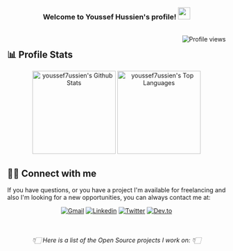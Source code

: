 <!-- Header -->
<h3 align="center">
  Welcome to Youssef Hussien's profile! <img src="https://media.giphy.com/media/hvRJCLFzcasrR4ia7z/giphy.gif" width="28">
</h3>

<!-- To create your Typing SVG: https://github.com/DenverCoder1/readme-typing-svg -->
<!-- <p align="center">
  <a href="https://github.com/youssef7ussien"><img src="https://readme-typing-svg.herokuapp.com?lines=Android+developer;Self-taught+UI%2FUX+Designer;Always+learning+new+things&font=Fira%20Code&color=FF5555&size=20&center=true&vCenter=true&height=41&width=440"></a>
</p> -->

<!-- To create your this counter: https://github.com/antonkomarev/github-profile-views-counter -->
<br> <img align="right" alt="Profile views" src="https://komarev.com/ghpvc/?username=youssef7ussien&style=flat">


## 📊 Profile Stats

<!-- To create your own card: https://github.com/anuraghazra/github-readme-stats -->
<p align="center">
  <a href="https://github.com/youssef7ussien?tab=repositories"><img alt="youssef7ussien's Github Stats" src="https://denvercoder1-github-readme-stats.vercel.app/api/?username=youssef7ussien&show_icons=true&include_all_commits=true&count_private=true&theme=dracula&hide_border=true&border_radius=10&bg_color=151515&text_color=F8F8F2&title_color=ff5555&icon_color=FFB86C" height="192px"/></a>
  <a href="https://github.com/youssef7ussien?tab=repositories"><img alt="youssef7ussien's Top Languages" src="https://github-readme-stats.vercel.app/api/top-langs/?username=youssef7ussien&langs_count=8&layout=compact&&theme=dracula&hide_border=true&border_radius=10&bg_color=151515&text_color=F8F8F2&title_color=ff5555&icon_color=FFB86C&hide=Jupyter%20Notebook" height="192px"/></a>
</p>



<!-- Footer-->
## 🙋‍♂️ Connect with me

If you have questions, or you have a project I'm available for freelancing and also I'm looking for a new opportunities,
you can always contact me at: <br>

<!-- Social icons section -->
<!-- To create your own card: <!-- To create your own icon-badges: https://github.com/DenverCoder1/custom-icon-badges -->
<p align="center">
  <a href="mailto:youssef7ussien@gmail.com"><img  alt="Gmail" title="Gmail" src="https://custom-icon-badges.herokuapp.com/badge/-Gmail-151515?logo=gmail&logoColor=ff5555&style=for-the-badge"/></a> 
  <a href="https://www.linkedin.com/in/youssef7ussien/"><img  alt="Linkedin" title="Linkedin" src="https://custom-icon-badges.herokuapp.com/badge/-Linkedin-151515?logo=linkedin&logoColor=ff5555&style=for-the-badge"/></a>
  <a href="https://twitter.com/youssef7ussien"><img alt="Twitter" title="Twitter" src="https://custom-icon-badges.herokuapp.com/badge/-Twitter-151515?logo=twitter&logoColor=ff5555&style=for-the-badge"/></a>
  <a href="https://dev.to/youssef7ussien"><img alt="Dev.to" title="Dev.to" src="https://custom-icon-badges.herokuapp.com/badge/-Dev.to-151515?logo=dev.to&logoColor=ff5555&style=for-the-badge"></a>
</p>

<br/>
<h6 align="center">👇🏻 Here is a list of the Open Source projects I work on: 👇🏻</h6>
